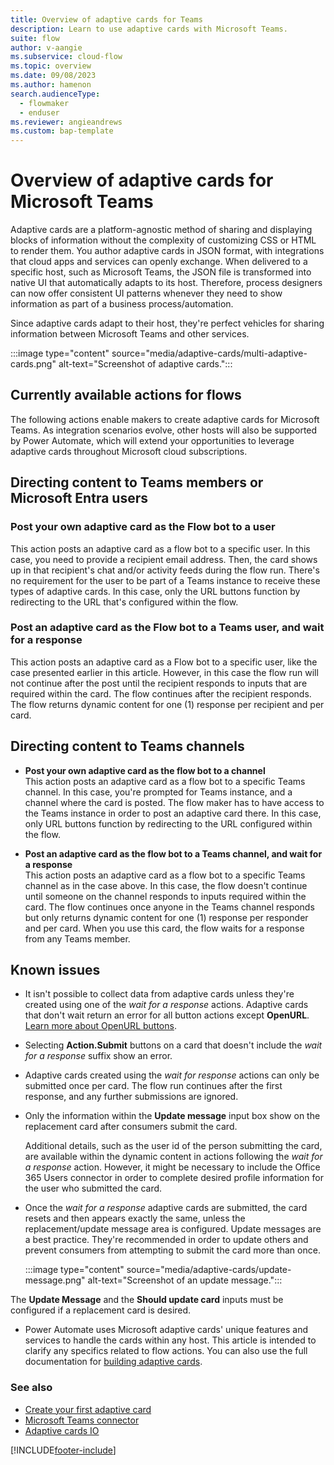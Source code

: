 ```yaml
---
title: Overview of adaptive cards for Teams
description: Learn to use adaptive cards with Microsoft Teams.
suite: flow
author: v-aangie
ms.subservice: cloud-flow
ms.topic: overview
ms.date: 09/08/2023
ms.author: hamenon
search.audienceType: 
  - flowmaker
  - enduser
ms.reviewer: angieandrews
ms.custom: bap-template
---
```


# Overview of adaptive cards for Microsoft Teams

Adaptive cards are a platform-agnostic method of sharing and displaying blocks of information without the complexity of customizing CSS or HTML to render them. You author adaptive cards in JSON format, with integrations that cloud apps and services can openly exchange. When delivered to a specific host, such as Microsoft Teams, the JSON file is transformed into native UI that automatically adapts to its host. Therefore, process designers can now offer consistent UI patterns whenever they need to show information as part of a business process/automation.

Since adaptive cards adapt to their host, they're perfect vehicles for sharing information between Microsoft Teams and other services.

:::image type="content" source="media/adaptive-cards/multi-adaptive-cards.png" alt-text="Screenshot of adaptive cards.":::

## Currently available actions for flows

The following actions enable makers to create adaptive cards for Microsoft Teams. As integration scenarios evolve, other hosts will also be supported by Power Automate, which will extend your opportunities to leverage adaptive cards throughout Microsoft cloud subscriptions.

## Directing content to Teams members or Microsoft Entra users

### Post your own adaptive card as the Flow bot to a user

This action posts an adaptive card as a flow bot to a specific user. In this case, you need to provide a recipient email address. Then, the card shows up in that recipient's chat and/or activity feeds during the flow run. There's no requirement for the user to be part of a Teams instance to receive these types of adaptive cards. In this case, only the URL buttons function by redirecting to the URL that's configured within the flow.

### Post an adaptive card as the Flow bot to a Teams user, and wait for a response

This action posts an adaptive card as a Flow bot to a specific user, like the case presented earlier in this article. However, in this case the flow run will not continue after the post until the recipient responds to inputs that are required within the card. The flow continues after the recipient responds. The flow returns dynamic content for one (1) response per recipient and per card.

## Directing content to Teams channels

- **Post your own adaptive card as the flow bot to a channel**  
  This action posts an adaptive card as a flow bot to a specific Teams channel. In this case, you're prompted for Teams instance, and a channel where the card is posted. The flow maker has to have access to the Teams instance in order to post an adaptive card there. In this case, only URL buttons function by redirecting to the URL configured within the flow.

- **Post an adaptive card as the flow bot to a Teams channel, and wait for a response**  
  This action posts an adaptive card as a flow bot to a specific Teams channel as in the case above. In this case, the flow doesn't continue until someone on the channel responds to inputs required within the card. The flow continues once anyone in the Teams channel responds but only returns dynamic content for one (1) response per responder and per card. When you use this card, the flow waits for a response from any Teams member.

## Known issues

- It isn't possible to collect data from adaptive cards unless they're created using one of the *wait for a response* actions. Adaptive cards that don't wait return an error for all button actions except **OpenURL**. [Learn more about OpenURL buttons](https://adaptivecards.io/explorer/Action.OpenUrl.html).

- Selecting **Action.Submit** buttons on a card that doesn't include the *wait for a response* suffix show an error.

- Adaptive cards created using the *wait for response* actions can only be submitted once per card. The flow run  continues after the first response, and any further submissions are ignored.

- Only the information within the **Update message** input box show on the replacement card after consumers submit the card.

  Additional details, such as the user id of the person submitting the card, are available within the dynamic content in actions following the *wait for a response* action. However, it might be necessary to include the Office 365 Users connector in order to complete desired profile information for the user who submitted the card.

- Once the *wait for a response* adaptive cards are submitted, the card resets and then appears exactly the same, unless the replacement/update message area is configured. Update messages are a best practice. They're recommended in order to update others and prevent consumers from attempting to submit the card more than once.

    :::image type="content" source="media/adaptive-cards/update-message.png" alt-text="Screenshot of an update message.":::

The **Update Message** and the **Should update card** inputs must be configured if a replacement card is desired.

- Power Automate uses Microsoft adaptive cards' unique features and services to handle the cards within any host. This article is intended to clarify any specifics related to flow actions. You can also use the full documentation for [building adaptive cards](/adaptive-cards/).

### See also

- [Create your first adaptive card](./create-adaptive-cards.md)
- [Microsoft Teams connector](/connectors/teams/)
- [Adaptive cards IO](/adaptive-cards)

[!INCLUDE[footer-include](includes/footer-banner.md)]
